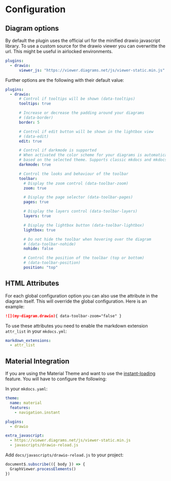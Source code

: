 # Configuration

## Diagram options

By default the plugin uses the official url for the minified drawio javascript library. To use a custom source for the drawio viewer you can overwritte the url. This might be useful in airlocked environments.

```yaml
plugins:
  - drawio:
      viewer_js: "https://viewer.diagrams.net/js/viewer-static.min.js"
```

Further options are the following with their default value:

```yaml
plugins:
  - drawio:
      # Control if tooltips will be shown (data-tooltips)
      tooltips: true

      # Increase or decrease the padding around your diagrams
      # (data-border)
      border: 5

      # Control if edit button will be shown in the lightbox view
      # (data-edit)
      edit: true

      # Control if darkmode is supported
      # When activated the color scheme for your diagrams is automatically toggled
      # based on the selected theme. Supports classic mkdocs and mkdocs-material.
      darkmode: true 

      # Control the looks and behaviour of the toolbar
      toolbar: 
        # Display the zoom control (data-toolbar-zoom)
        zoom: true

        # Display the page selector (data-toolbar-pages)
        pages: true

        # Display the layers control (data-toolbar-layers)
        layers: true

        # Display the lightbox button (data-toolbar-lightbox)
        lightbox: true

        # Do not hide the toolbar when hovering over the diagram
        # (data-toolbar-nohide)
        nohide: false

        # Control the position of the toolbar (top or bottom)
        # (data-toolbar-position)
        position: "top"
```
## HTML Attributes
For each global configuration option you can also use the attribute in the diagram itself. This will override the global configuration. Here is an example:
```markdown
![](my-diagram.drawio){ data-toolbar-zoom="false" }
```

To use these attributes you need to enable the markdown extension `attr_list` in your `mkdocs.yml`:

```yaml
markdown_extensions:
  - attr_list
```
## Material Integration

If you are using the Material Theme and want to use the [instant-loading](https://squidfunk.github.io/mkdocs-material/setup/setting-up-navigation/?h=instant#instant-loading) feature. You will have to configure the following:

In your `mkdocs.yaml`:

```yaml
theme:
  name: material
  features:
    - navigation.instant

plugins:
  - drawio

extra_javascript:
  - https://viewer.diagrams.net/js/viewer-static.min.js
  - javascripts/drawio-reload.js
```

Add `docs/javascripts/drawio-reload.js` to your project:

```js
document$.subscribe(({ body }) => {
  GraphViewer.processElements()
})
```
